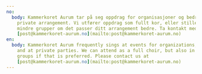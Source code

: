 ```yaml
---
no:
  body: Kammerkoret Aurum tar på seg oppdrag for organisasjoner og bedrifter, samt
    private arrangement. Vi utfører oppdrag som fullt kor, eller stiller i
    mindre grupper om det passer ditt arrangement bedre. Ta kontakt med oss på
    [post@kammerkoret-aurum.no](mailto:post@kammerkoret-aurum.no)
en:
  body: Kammerkoret Aurum frequently sings at events for organizations, companies
    and at private parties. We can attend as a full choir, but also in smaller
    groups if that is preferred. Please contact us at
    [post@kammerkoret-aurum.no](mailto:post@kammerkoret-aurum.no)
---
```

